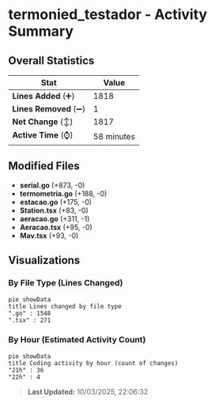 # termonied_testador - Activity Summary 

## Overall Statistics

| Stat                   | Value                                                             |
| ---------------------- | ----------------------------------------------------------------- |
| **Lines Added** (➕)   | 1818                                          |
| **Lines Removed** (➖) | 1                                        |
| **Net Change** (↕)    | 1817                |
| **Active Time** (⌚)   | 58 minutes |


## Modified Files
- **serial.go** (+873, -0)
- **termometria.go** (+188, -0)
- **estacao.go** (+175, -0)
- **Station.tsx** (+83, -0)
- **aeracao.go** (+311, -1)
- **Aeracao.tsx** (+95, -0)
- **Mav.tsx** (+93, -0)

## Visualizations

### By File Type (Lines Changed)

```mermaid
pie showData
title Lines changed by file type
".go" : 1548
".tsx" : 271
```

### By Hour (Estimated Activity Count)

```mermaid
pie showData
title Coding activity by hour (count of changes)
"21h" : 36
"22h" : 4
```


> **Last Updated:** 10/03/2025, 22:06:32